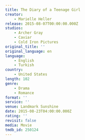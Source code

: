 ```yaml
---
title: The Diary of a Teenage Girl
creator:
    - Marielle Heller
release: 2015-08-07T00:00:00.000Z
studios:
    - Archer Gray
    - Caviar
    - Cold Iron Pictures
original_title: ''
original_language: en
language:
    - English
    - Turkish
country:
    - United States
length: 102
genre:
    - Drama
    - Romance
format: ''
service: ''
venue: Landmark Sunshine
date: 2015-08-23T04:00:00.000Z
rating: ''
revisit: false
media: Movie
tmdb_id: 250124
---
```



